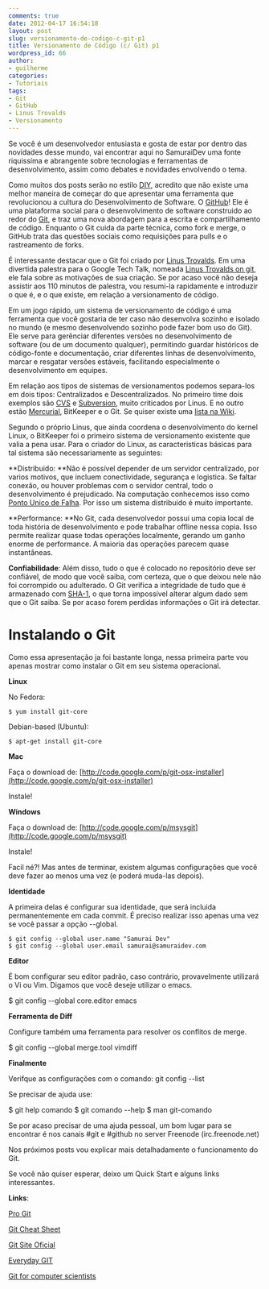 ```yaml
---
comments: true
date: 2012-04-17 16:54:18
layout: post
slug: versionamento-de-codigo-c-git-p1
title: Versionamento de Código (c/ Git) p1
wordpress_id: 66
author:
- guilherme
categories:
- Tutoriais
tags:
- Git
- GitHub
- Linus Trovalds
- Versionamento
---
```


Se você é um desenvolvedor entusiasta e gosta de estar por dentro das novidades desse mundo, vai encontrar aqui no SamuraiDev uma fonte riquissíma e abrangente sobre tecnologias e ferramentas de desenvolvimento, assim como debates e novidades envolvendo o tema.


Como muitos dos posts serão no estilo [DIY](http://pt.wikipedia.org/wiki/DIY), acredito que não existe uma melhor maneira de começar do que apresentar uma ferramenta que revolucionou a cultura do Desenvolvimento de Software. O [GitHub](https://github.com/)! Ele é uma plataforma social para o desenvolvimento de software construido ao redor do [Git](http://pt.wikipedia.org/wiki/Git), e traz uma nova abordagem para a escrita e compartilhamento de código. Enquanto o Git cuida da parte técnica, como fork e merge, o GitHub trata das questões sociais como requisições para pulls e o rastreamento de forks.


É interessante destacar que o Git foi criado por [Linus Trovalds](http://pt.wikipedia.org/wiki/Linus_Torvalds). Em uma divertida palestra para o Google Tech Talk, nomeada [Linus Trovalds on git](http://www.youtube.com/watch?v=4XpnKHJAok8), ele fala sobre as motivações de sua criação. Se por acaso você não deseja assistir aos 110 minutos de palestra, vou resumi-la rapidamente e introduzir o que é, e o que existe, em relação a versionamento de código.


Em um jogo rápido, um sistema de versionamento de código é uma ferramenta que você gostaria de ter caso não desenvolva sozinho e isolado no mundo (e mesmo desenvolvendo sozinho pode fazer bom uso do Git). Ele serve para gerênciar diferentes versões no desenvolvimento de software (ou de um documento qualquer), permitindo guardar históricos de código-fonte e documentação, criar diferentes linhas de desenvolvimento, marcar e resgatar versões estáveis, facilitando especialmente o desenvolvimento em equipes.


Em relação aos tipos de sistemas de versionamentos podemos separa-los em dois tipos: Centralizados e Descentralizados. No primeiro time dois exemplos são [CVS](http://pt.wikipedia.org/wiki/CVS) e [Subversion](http://pt.wikipedia.org/wiki/Subversion), muito criticados por Linus. E no outro estão [Mercurial](http://pt.wikipedia.org/wiki/Mercurial), BitKeeper e o Git. Se quiser existe uma [lista na Wiki](http://en.wikipedia.org/wiki/List_of_revision_control_software).


Segundo o próprio Linus, que ainda coordena o desenvolvimento do kernel Linux, o BitKeeper foi o primeiro sistema de versionamento existente que valia a pena usar. Para o criador do Linux, as caracteristicas básicas para tal sistema são necessariamente as seguintes:
	

**Distribuido: **Não é possível depender de um servidor centralizado, por varios motivos, que incluem conectividade, segurança e logistica. Se faltar conexão, ou houver problemas com o servidor central, todo o desenvolvimento é prejudicado. Na computação conhecemos isso como [Ponto Unico de Falha](http://pt.wikipedia.org/wiki/Ponto_%C3%BAnico_de_falha). Por isso um sistema distribuido é muito importante.


**Performance: **No Git, cada desenvolvedor possui uma copia local de toda história de desenvolvimento e pode trabalhar offline nessa copia. Isso permite realizar quase todas operações localmente, gerando um ganho enorme de performance. A maioria das operações parecem quase instantâneas.


**Confiabilidade**: Além disso, tudo o que é colocado no repositório deve ser confiável, de modo que você saiba, com certeza, que o que deixou nele não foi corrompido ou adulterado. O Git verifica a integridade de tudo que é armazenado com [SHA-1](http://pt.wikipedia.org/wiki/SHA1), o que torna impossível alterar algum dado sem que o Git saiba. Se por acaso forem perdidas informações o Git irá detectar.


# Instalando o Git

Como essa apresentação ja foi bastante longa, nessa primeira parte vou apenas mostrar como instalar o Git em seu sistema operacional.


**Linux**

No Fedora:
    
    $ yum install git-core

Debian-based (Ubuntu):
    
    $ apt-get install git-core


**Mac**

Faça o download de: [http://code.google.com/p/git-osx-installer](http://code.google.com/p/git-osx-installer)

Instale!


**Windows**

Faça o download de: [http://code.google.com/p/msysgit](http://code.google.com/p/msysgit)

Instale!


Facil né?! Mas antes de terminar, existem algumas configurações que você deve fazer ao menos uma vez (e poderá muda-las depois).


**Identidade**

A primeira delas é configurar sua identidade, que será incluida permanentemente em cada commit. É preciso realizar isso apenas uma vez se você passar a opção --global.

    
    $ git config --global user.name "Samurai Dev"
    $ git config --global user.email samurai@samuraidev.com


**Editor**

É bom configurar seu editor padrão, caso contrário, provavelmente utilizará o Vi ou Vim. Digamos que você deseje utilizar o emacs.

    
   $ git config --global core.editor emacs


**Ferramenta de Diff**

Configure também uma ferramenta para resolver os conflitos de merge.

   $ git config --global merge.tool vimdiff


**Finalmente**

Verifque as configurações com o comando: git config --list

Se precisar de ajuda use:
    
   $ git help comando
   $ git comando --help
   $ man git-comando

Se por acaso precisar de uma ajuda pessoal, um bom lugar para se encontrar é nos canais #git e #github no server Freenode (irc.freenode.net)

Nos próximos posts vou explicar mais detalhadamente o funcionamento do Git.

Se você não quiser esperar, deixo um Quick Start e alguns links interessantes.


**Links**:

[Pro Git](http://progit.org/)

[Git Cheat Sheet](http://byte.kde.org/%7Ezrusin/git/git-cheat-sheet-medium.png)

[Git Site Oficial](http://git-scm.com/)

[Everyday GIT](http://schacon.github.com/git/everyday.html)

[Git for computer scientists](http://eagain.net/articles/git-for-computer-scientists/)
